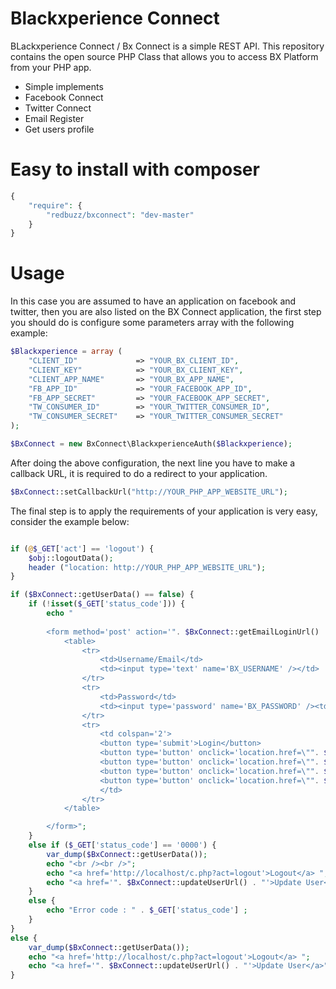 Blackxperience Connect
=========

BLackxperience Connect / Bx Connect is a simple REST API. This repository contains the open source PHP Class that allows you to access BX Platform from your PHP app.

- Simple implements
- Facebook Connect
- Twitter Connect
- Email Register
- Get users profile

Easy to install with composer
=========

```php
{
    "require": {
        "redbuzz/bxconnect": "dev-master"
    }
}
```

Usage
=========

In this case you are assumed to have an application on facebook and twitter, then you are also listed on the BX Connect application, the first step you should do is configure some parameters array with the following example:

```php
$Blackxperience = array (
	"CLIENT_ID" 			=> "YOUR_BX_CLIENT_ID",
	"CLIENT_KEY" 			=> "YOUR_BX_CLIENT_KEY",
	"CLIENT_APP_NAME" 		=> "YOUR_BX_APP_NAME",
	"FB_APP_ID" 			=> "YOUR_FACEBOOK_APP_ID",
	"FB_APP_SECRET" 		=> "YOUR_FACEBOOK_APP_SECRET",
	"TW_CONSUMER_ID" 		=> "YOUR_TWITTER_CONSUMER_ID",
	"TW_CONSUMER_SECRET" 	=> "YOUR_TWITTER_CONSUMER_SECRET"
);

$BxConnect = new BxConnect\BlackxperienceAuth($Blackxperience);
```

After doing the above configuration, the next line you have to make a callback URL, it is required to do a redirect to your application.

```php
$BxConnect::setCallbackUrl("http://YOUR_PHP_APP_WEBSITE_URL");
```

The final step is to apply the requirements of your application is very easy, consider the example below:
```php

if (@$_GET['act'] == 'logout') {
	$obj::logoutData();
	header ("location: http://YOUR_PHP_APP_WEBSITE_URL");
}

if ($BxConnect::getUserData() == false) {
	if (!isset($_GET['status_code'])) {
		echo "
		
		<form method='post' action='". $BxConnect::getEmailLoginUrl() ."'>
			<table>
				<tr>
					<td>Username/Email</td>
					<td><input type='text' name='BX_USERNAME' /></td>
				</tr>
				<tr>
					<td>Password</td> 
					<td><input type='password' name='BX_PASSWORD' /><td />
				</tr>
				<tr>
					<td colspan='2'>
					<button type='submit'>Login</button>
					<button type='button' onclick='location.href=\"". $BxConnect::twitterUrl() . "\"'>Twitter Login</button>
					<button type='button' onclick='location.href=\"". $BxConnect::facebookUrl() . "\"'>Facebook Login</button>
					<button type='button' onclick='location.href=\"". $BxConnect::registerUrl() . "\"'>Register</button>
					<button type='button' onclick='location.href=\"". $BxConnect::getForgotPassUrl() . "\"'>Forgot Password</button>
					</td>
				</tr>
			</table>

		</form>";
	}
	else if ($_GET['status_code'] == '0000') {
		var_dump($BxConnect::getUserData());
		echo "<br /><br />";
		echo "<a href='http://localhost/c.php?act=logout'>Logout</a> ";
		echo "<a href='". $BxConnect::updateUserUrl() . "'>Update User</a>";
	}	
	else {
		echo "Error code : " . $_GET['status_code'] ;
	}
}
else {
	var_dump($BxConnect::getUserData());
	echo "<a href='http://localhost/c.php?act=logout'>Logout</a> ";
	echo "<a href='". $BxConnect::updateUserUrl() . "'>Update User</a>";
}
```
